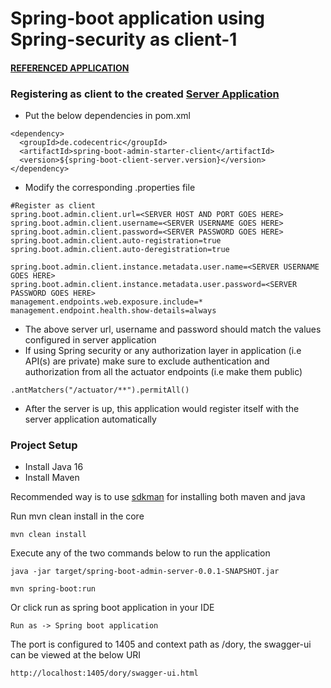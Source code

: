 # Spring-boot application using Spring-security as client-1
#### [REFERENCED APPLICATION](https://github.com/hardikSinghBehl/spring-security-jwt-auth-poc)

### Registering as client to the created [Server Application](https://github.com/hardikSinghBehl/spring-boot-admin-server-client-poc/tree/main/Spring-boot-admin-server-application)
* Put the below dependencies in pom.xml
```
<dependency>
  <groupId>de.codecentric</groupId>
  <artifactId>spring-boot-admin-starter-client</artifactId>
  <version>${spring-boot-client-server.version}</version>
</dependency>
```
* Modify the corresponding .properties file
```
#Register as client
spring.boot.admin.client.url=<SERVER HOST AND PORT GOES HERE>
spring.boot.admin.client.username=<SERVER USERNAME GOES HERE>
spring.boot.admin.client.password=<SERVER PASSWORD GOES HERE>
spring.boot.admin.client.auto-registration=true
spring.boot.admin.client.auto-deregistration=true

spring.boot.admin.client.instance.metadata.user.name=<SERVER USERNAME GOES HERE>
spring.boot.admin.client.instance.metadata.user.password=<SERVER PASSWORD GOES HERE>
management.endpoints.web.exposure.include=*
management.endpoint.health.show-details=always
```
* The above server url, username and password should match the values configured in server application
* If using Spring security or any authorization layer in application (i.e API(s) are private) make sure to exclude authentication and authorization from all the actuator endpoints (i.e make them public)
```
.antMatchers("/actuator/**").permitAll()
```
* After the server is up, this application would register itself with the server application automatically

### Project Setup

* Install Java 16
* Install Maven

Recommended way is to use [sdkman](https://sdkman.io/) for installing both maven and java

Run mvn clean install in the core

```
mvn clean install
```
Execute any of the two commands below to run the application

```
java -jar target/spring-boot-admin-server-0.0.1-SNAPSHOT.jar
```

```
mvn spring-boot:run
```
Or click run as spring boot application in your IDE
```
Run as -> Spring boot application
```
The port is configured to 1405 and context path as /dory, the swagger-ui can be viewed at the below URI
```
http://localhost:1405/dory/swagger-ui.html
```
